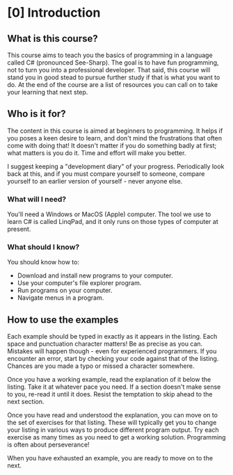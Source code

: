 # [0] Introduction

## What is this course?

This course aims to teach you the basics of programming in a language called C#
(pronounced See-Sharp). The goal is to have fun programming, not to turn you
into a professional developer. That said, this course will stand you in good
stead to pursue further study if that is what you want to do. At the end of the
course are a list of resources you can call on to take your learning that next
step.

## Who is it for?

The content in this course is aimed at beginners to programming. It helps if you
poses a keen desire to learn, and don't mind the frustrations that often come
with doing that! It doesn't matter if you do something badly at first; what
matters is you do it. Time and effort will make you better.

I suggest keeping a "development diary" of your progress. Periodically look back
at this, and if you must compare yourself to someone, compare yourself to an
earlier version of yourself - never anyone else.

### What will I need?

You'll need a Windows or MacOS (Apple) computer. The tool we use to learn C# is
called LinqPad, and it only runs on those types of computer at present.

### What should I know?

You should know how to:

- Download and install new programs to your computer.
- Use your computer's file explorer program.
- Run programs on your computer.
- Navigate menus in a program.

## How to use the examples

Each example should be typed in exactly as it appears in the listing. Each space
and punctuation character matters! Be as precise as you can. Mistakes will
happen though - even for experienced programmers. If you encounter an error,
start by checking your code against that of the listing. Chances are you made a
typo or missed a character somewhere.

Once you have a working example, read the explanation of it below the listing.
Take it at whatever pace you need. If a section doesn't make sense to you,
re-read it until it does. Resist the temptation to skip ahead to the next
section.

Once you have read and understood the explanation, you can move on to the set of
exercises for that listing. These will typically get you to change your listing
in various ways to produce different program output. Try each exercise as many
times as you need to get a working solution. Programming is often about
perseverance!

When you have exhausted an example, you are ready to move on to the next.
